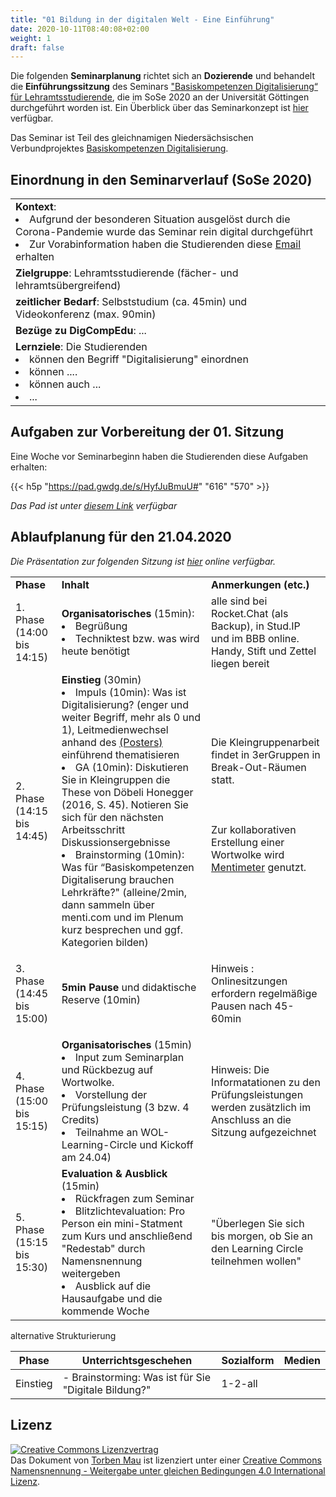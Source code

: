 ```yaml
---
title: "01 Bildung in der digitalen Welt - Eine Einführung"
date: 2020-10-11T08:40:08+02:00
weight: 1
draft: false
---
```



Die folgenden **Seminarplanung** richtet sich an **Dozierende** und behandelt die **Einführungssitzung** des  Seminars ["Basiskompetenzen Digitalisierung“ für Lehramtsstudierende](https://univz.uni-goettingen.de/qisserver/rds?state=verpublish&status=init&vmfile=no&moduleCall=webInfo&publishConfFile=webInfo&publishSubDir=veranstaltung&veranstaltung.veranstid=262605), die im SoSe 2020 an der Universität Göttingen durchgeführt worden ist.
Ein Überblick über das Seminarkonzept ist [hier](https://pad.gwdg.de/s/H1Pr8M4hB#) verfügbar.

Das Seminar ist Teil des gleichnamigen Niedersächsischen Verbundprojektes [Basiskompetenzen Digitalisierung](https://www.lehrerbildungsverbund-niedersachsen.de/index.php?s=ProjektBasiskompetenzenDigitalisierung).


## Einordnung in den Seminarverlauf (SoSe 2020)


<table>
  <tr>
    <td><b>Kontext</b>:
        <li>Aufgrund der besonderen Situation ausgelöst durch die Corona-Pandemie wurde das Seminar rein digital durchgeführt</li>
        <li>Zur Vorabinformation haben die Studierenden diese  <a href="https://docs.google.com/document/d/1ytJLBmvdGgSY2dAN3dKL4JfPaGXM4A2dzzqLTAYqhmI/edit#heading=h.l3l3f69hx6c6">Email</a> erhalten</li>  
    </td>
  </tr>
  <tr>
      <td><b>Zielgruppe</b>: Lehramtsstudierende (fächer- und lehramtsübergreifend)</td>
  </tr>
  <tr>
      <td><b>zeitlicher Bedarf</b>: Selbststudium (ca. 45min) und Videokonferenz (max. 90min)</td>
  </tr>
  <tr>
    <td><b>Bezüge zu DigCompEdu</b>:  ...</td>
  </tr>
  <tr>
    <td><b>Lernziele</b>: Die Studierenden
<li>können den Begriff "Digitalisierung" einordnen</li>

<li>können ....  </li>

<li>können auch ... </li>
<li>...</li>
</td>
  </tr>
</table>


## Aufgaben zur Vorbereitung der 01. Sitzung



Eine Woche vor Seminarbeginn haben die Studierenden diese Aufgaben erhalten:

{{< h5p "https://pad.gwdg.de/s/HyfJuBmuU#" "616" "570" >}}

*Das Pad ist unter [diesem Link](https://pad.gwdg.de/s/HyfJuBmuU#) verfügbar*


## Ablaufplanung für den 21.04.2020

*Die Präsentation zur folgenden Sitzung ist [hier](https://docs.google.com/presentation/d/1tF9XJ0IFceWI1TkYYVJlxX1L6Sdn85dsShFLtDV8Jog/edit#slide=id.g838d997fc1_0_2) online verfügbar.*

<table>
  <tr>
    <td><b>Phase</b></td>
    <td><b>Inhalt</b></td>
    <td><b>Anmerkungen (etc.)</b></td>
  </tr>
  <tr>
    <td>1. Phase
 (14:00
bis 14:15)</td>
      <td><b>Organisatorisches </b>(15min):
        <li>Begrüßung</li>
        <li>Techniktest bzw. was wird heute benötigt </li>       
    </td>
    <td>alle sind bei Rocket.Chat (als Backup), in Stud.IP und im BBB online. Handy, Stift und Zettel liegen bereit </td>
  </tr>
  <tr>
    <td>2. Phase
 (14:15
bis 14:45)
</td>
    <td><b>Einstieg</b> (30min)
            <li>Impuls (10min): Was ist Digitalisierung? (enger und weiter Begriff, mehr als 0 und 1), Leitmedienwechsel anhand des <a href="http://mehrals0und1.ch/pub/Digital/Poster/a3-poster-der-digitale-leitmedienwechsel-und-die-schule.pdf">(Posters)</a> einführend thematisieren </li>
             <li>GA (10min): Diskutieren Sie in Kleingruppen  die These von Döbeli Honegger (2016, S. 45). Notieren Sie sich  für den nächsten Arbeitsschritt Diskussionsergebnisse </li>
        <li>Brainstorming (10min): Was für  “Basiskompetenzen Digitaliserung brauchen Lehrkräfte?" (alleine/2min, dann sammeln über menti.com und im Plenum kurz besprechen und ggf. Kategorien bilden)</li>
</td>
    <td>Die Kleingruppenarbeit findet in 3erGruppen in Break-Out-Räumen statt. <br></br>
    <br></br>
        Zur kollaborativen Erstellung einer Wortwolke wird <a href="https://www.mentimeter.com">Mentimeter</a> genutzt.  <br></br>
         </td>
  </tr>
  <tr>
    <td>3. Phase
(14:45
bis 15:00)

 </td>
    <td><b>5min Pause</b> und didaktische Reserve (10min)
</td>
    <td>

Hinweis : Onlinesitzungen erfordern regelmäßige Pausen nach 45-60min


</td>
  </tr>

  <tr>
    <td>4. Phase
(15:00
bis 15:15)

 </td>
    <td><b>Organisatorisches</b> (15min)
       <li>Input zum Seminarplan und Rückbezug auf Wortwolke.</li>
        <li>Vorstellung der Prüfungsleistung (3  bzw. 4 Credits)</li>
         <li>Teilnahme an WOL-Learning-Circle und Kickoff am 24.04)</li>
</td>
    <td>

Hinweis: Die Informatationen zu den Prüfungsleistungen werden zusätzlich im Anschluss an die Sitzung aufgezeichnet


</td>
  </tr>

  <tr>
    <td>5. Phase
(15:15
bis 15:30)

 </td>
    <td><b>Evaluation & Ausblick</b> (15min)
       <li>Rückfragen zum Seminar</li>
        <li>Blitzlichtevaluation: Pro Person ein mini-Statment zum Kurs und anschließend "Redestab" durch Namensnennung weitergeben</li>
        <li>Ausblick auf die Hausaufgabe und die kommende Woche</li>
</td>
    <td>

"Überlegen Sie sich bis morgen, ob Sie an den Learning Circle teilnehmen wollen"


</td>
  </tr>
</table>

alternative Strukturierung  

Phase | Unterrichtsgeschehen | Sozialform | Medien    
-------- | -------- | -------- | --------   
Einstieg | - Brainstorming: Was ist für Sie "Digitale Bildung?"  | 1-2-all


## Lizenz

<a rel="license" href="http://creativecommons.org/licenses/by-sa/4.0/"><img alt="Creative Commons Lizenzvertrag" style="border-width:0" src="https://i.creativecommons.org/l/by-sa/4.0/88x31.png" /></a><br /><span xmlns:dct="http://purl.org/dc/terms/" property="dct:title">Das Dokument</span> von <span xmlns:cc="http://creativecommons.org/ns#" property="cc:attributionName">[Torben Mau](https://twitter.com/torbenmau)</span> ist lizenziert unter einer <a rel="license" href="http://creativecommons.org/licenses/by-sa/4.0/">Creative Commons Namensnennung - Weitergabe unter gleichen Bedingungen 4.0 International Lizenz</a>.
